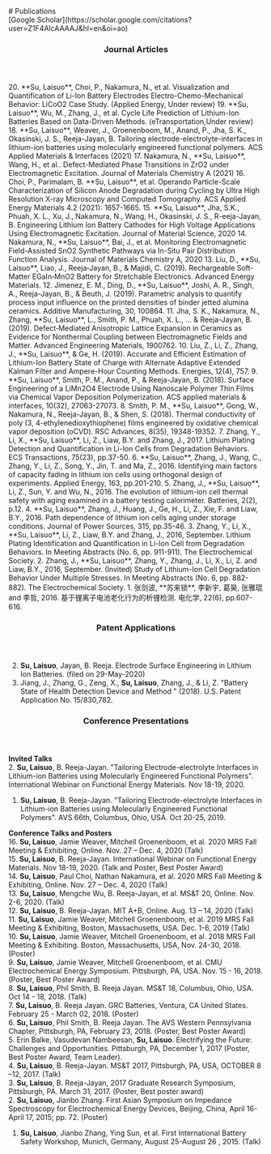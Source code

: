 <section class="thirteen columns" markdown="1">
# Publications  
<article markdown="1">
[Google Scholar](https://scholar.google.com/citations?user=Z1F4AIcAAAAJ&hl=en&oi=ao)
</article>

<article markdown="1">
<header>
<h1>Journal Articles</h1>
</header>
20.	**Su, Laisuo**, Choi, P., Nakamura, N., et al. Visualization and Quantification of Li-Ion Battery Electrodes Electro-Chemo-Mechanical Behavior: LiCoO2 Case Study. (Applied Energy, Under review)  
19.	**Su, Laisuo**, Wu, M., Zhang, J., et al. Cycle Life Prediction of Lithium-Ion Batteries Based on Data-Driven Methods. (eTransportation,Under review)  
18.	**Su, Laisuo**, Weaver, J., Groenenboom, M., Anand, P., Jha, S. K., Okasinski, J. S., Reeja-Jayan, B. Tailoring electrode-electrolyte-interfaces in lithium-ion batteries using molecularly engineered functional polymers. ACS Applied Materials & Interfaces (2021)   
17.	Nakamura, N., **Su, Laisuo**, Wang, H., et al.. Defect-Mediated Phase Transitions in ZrO2 under Electromagnetic Excitation. Journal of Materials Chemistry A (2021)  
16.	Choi, P., Parimalam, B. **Su, Laisuo**, et al. Operando Particle-Scale  Characterization of Silicon Anode Degradation during Cycling by Ultra High Resolution X-ray Microscopy and Computed Tomography. ACS Applied Energy Materials 4.2 (2021): 1657-1665.  
15.	**Su, Laisuo**, Jha, S.K., Phuah, X. L., Xu, J., Nakamura, N., Wang, H., Okasinski, J. S., R-eeja-Jayan, B. Engineering Lithium Ion Battery Cathodes for High Voltage Applications Using Electromagnetic Excitation. Journal of Material Science, 2020  
14.	Nakamura, N., **Su, Laisuo**, Bai, J., et al. Monitoring Electromagnetic Field-Assisted SnO2 Synthetic Pathways via In-Situ Pair Distribution Function Analysis. Journal of Materials Chemistry A, 2020  
13.	Liu, D., **Su, Laisuo**, Liao, J., Reeja‐Jayan, B., & Majidi, C. (2019). Rechargeable Soft‐Matter EGaIn‐MnO2 Battery for Stretchable Electronics. Advanced Energy Materials.  
12.	Jimenez, E. M., Ding, D., **Su, Laisuo**, Joshi, A. R., Singh, A., Reeja-Jayan, B., & Beuth, J. (2019). Parametric analysis to quantify process input influence on the printed densities of binder jetted alumina ceramics. Additive Manufacturing, 30, 100864.  
11.	Jha, S. K., Nakamura, N., Zhang, **Su, Laisuo**, L., Smith, P. M., Phuah, X. L., ... & Reeja-Jayan, B. (2019). Defect‐Mediated Anisotropic Lattice Expansion in Ceramics as Evidence for Nonthermal Coupling between Electromagnetic Fields and Matter. Advanced Engineering Materials, 1900762.  
10.	Liu, Z., Li, Z., Zhang, J., **Su, Laisuo**, & Ge, H. (2019). Accurate and Efficient Estimation of Lithium-Ion Battery State of Charge with Alternate Adaptive Extended Kalman Filter and Ampere-Hour Counting Methods. Energies, 12(4), 757.  
9.	**Su, Laisuo**, Smith, P. M., Anand, P., & Reeja-Jayan, B. (2018). Surface Engineering of a LiMn2O4 Electrode Using Nanoscale Polymer Thin Films via Chemical Vapor Deposition Polymerization. ACS applied materials & interfaces, 10(32), 27063-27073.  
8.	Smith, P. M., **Su, Laisuo**, Gong, W., Nakamura, N., Reeja-Jayan, B., & Shen, S. (2018). Thermal conductivity of poly (3, 4-ethylenedioxythiophene) films engineered by oxidative chemical vapor deposition (oCVD). RSC Advances, 8(35), 19348-19352.  
7.	Zhang, Y., Li, X., **Su, Laisuo**, Li, Z., Liaw, B.Y. and Zhang, J., 2017. Lithium Plating Detection and Quantification in Li-Ion Cells from Degradation Behaviors. ECS Transactions, 75(23), pp.37-50.   
6.	**Su, Laisuo**, Zhang, J., Wang, C., Zhang, Y., Li, Z., Song, Y., Jin, T. and Ma, Z., 2016. Identifying main factors of capacity fading in lithium ion cells using orthogonal design of experiments. Applied Energy, 163, pp.201-210.    
5.	Zhang, J., **Su, Laisuo**, Li, Z., Sun, Y. and Wu, N., 2016. The evolution of lithium-ion cell thermal safety with aging examined in a battery testing calorimeter. Batteries, 2(2), p.12.  
4.	**Su, Laisuo**, Zhang, J., Huang, J., Ge, H., Li, Z., Xie, F. and Liaw, B.Y., 2016. Path dependence of lithium ion cells aging under storage conditions. Journal of Power Sources, 315, pp.35-46.  
3.	Zhang, Y., Li, X., **Su, Laisuo**, Li, Z., Liaw, B.Y. and Zhang, J., 2016, September. Lithium Plating Identification and Quantification in Li-Ion Cell from Degradation Behaviors. In Meeting Abstracts (No. 6, pp. 911-911). The Electrochemical Society.  
2.	Zhang, J., **Su, Laisuo**, Zhang, Y., Zhang, J., Li, X., Li, Z. and Liaw, B.Y., 2016, September. (Invited) Study of Lithium-Ion Cell Degradation Behavior Under Multiple Stresses. In Meeting Abstracts (No. 6, pp. 882-882). The Electrochemical Society.  
1.	张剑波, **苏来锁**, 李新宇, 葛昊, 张雅琨 and 李哲, 2016. 基于锂离子电池老化行为的析锂检测. 电化学, 22(6), pp.607-616.  
</article>

<article markdown="1">
<header>
<h1>Patent Applications</h1>
</header>

2. **Su, Laisuo**, Jayan, B. Reeja. Electrode Surface Engineering in Lithium Ion Batteries. (filed on 29-May-2020)  
1. Jiang, J., Zhang, G., Zeng, X., **Su, Laisuo**, Zhang, J., & Li, Z. "Battery State of Health Detection Device and Method " (2018). U.S. Patent Application No. 15/830,782.  

</article>

<article markdown="1">
<header>
<h1>Conference Presentations</h1>
</header>

**Invited Talks**  
2.	**Su, Laisuo**, B. Reeja-Jayan. "Tailoring Electrode-electrolyte Interfaces in Lithium-ion Batteries using Molecularly Engineered Functional Polymers". International Webinar on Functional Energy Materials. Nov 18-19, 2020.  
1.	**Su, Laisuo**, B. Reeja-Jayan. "Tailoring Electrode-electrolyte Interfaces in Lithium-ion Batteries using Molecularly Engineered Functional Polymers". AVS 66th, Columbus, Ohio, USA. Oct 20-25, 2019. 

**Conference Talks and Posters**  
16.	**Su, Laisuo**, Jamie Weaver, Mitchell Groenenboom, et al. 2020 MRS Fall Meeting & Exhibiting, Online. Nov. 27 – Dec. 4, 2020 (Talk)  
15.	**Su, Laisuo**, B. Reeja-Jayan. International Webinar on Functional Energy Materials. Nov 18-19, 2020. (Talk and Poster, Best Poster Award)  
14.	**Su, Laisuo**, Paul Choi, Nathan Nakamura, et al. 2020 MRS Fall Meeting & Exhibiting, Online. Nov. 27 – Dec. 4, 2020 (Talk)  
13.	**Su, Laisuo**, Mengche Wu, B. Reeja-Jayan, et al. MS&T 20, Online. Nov. 2-6, 2020. (Talk)  
12.	**Su, Laisuo**, B. Reeja-Jayan. MIT A+B, Online. Aug. 13 – 14, 2020 (Talk)  
11.	**Su, Laisuo**, Jamie Weaver, Mitchell Groenenboom, et al. 2019 MRS Fall Meeting & Exhibiting, Boston, Massachusetts, USA. Dec. 1-6, 2019 (Talk)  
10.	**Su, Laisuo**, Jamie Weaver, Mitchell Groenenboom, et al. 2018 MRS Fall Meeting & Exhibiting. Boston, Massachusetts, USA, Nov. 24-30, 2018. (Poster)  
9.	**Su, Laisuo**, Jamie Weaver, Mitchell Groenenboom, et al. CMU Electrochemical Energy Symposium. Pittsburgh, PA, USA. Nov. 15 - 16, 2018. (Poster, Best Poster Award)  
8.	**Su, Laisuo**, Phil Smith, B. Reeja Jayan. MS&T 18, Columbus, Ohio, USA. Oct 14 - 18, 2018. (Talk)  
7.	**Su, Laisuo**, B. Reeja Jayan. GRC Batteries, Ventura, CA United States. February 25 - March 02, 2018. (Poster)  
6.	**Su, Laisuo**, Phil Smith, B. Reeja Jayan. The AVS Western Pennsylvania Chapter, Pittsburgh, PA, February 23, 2018. (Poster, Best Poster Award)  
5.	Erin Balke, Vasudevan Nambeesan, **Su, Laisuo**. Electrifying the Future: Challenges and Opportunities. Pittsburgh, PA, December 1, 2017 (Poster, Best Poster Award, Team Leader).  
4.	**Su, Laisuo**, B. Reeja-Jayan. MS&T 2017, Pittsburgh, PA, USA, OCTOBER 8 –12, 2017. (Talk)  
3.	**Su, Laisuo**, B. Reeja-Jayan, 2017 Graduate Research Symposium, Pittsburgh, PA. March 31, 2017. (Poster, Best poster award)  
2.	**Su, Laisuo**, Jianbo Zhang. First Asian Symposium on Impedance Spectroscopy for Electrochemical Energy Devices, Beijing, China, April 16-April 17, 2015; pp. 72. (Poster)  
1.	**Su, Laisuo**, Jianbo Zhang, Ying Sun, et al. First International Battery Safety Workshop, Munich, Germany, August 25-August 26 , 2015. (Talk)  

</article>

</section>